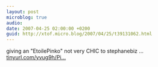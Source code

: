 ```yaml
---
layout: post
microblog: true
audio: 
date: 2007-04-25 02:00:00 +0200
guid: http://xtof.micro.blog/2007/04/25/t39131062.html
---
```

giving an "EtoilePinko" not very CHIC to stephanebiz ... [tinyurl.com/yvug9h/Pi...](http://tinyurl.com/yvug9h/PinkoMarketing/St%e9phaneGigandet)
